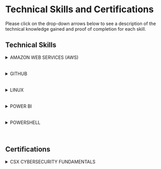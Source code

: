 <h1> Technical Skills and Certifications </h1>

Please click on the drop-down arrows below to see a description of the technical knowledge gained and proof of completion for each skill.

<h2> Technical Skills </h2>

<details><summary>AMAZON WEB SERVICES (AWS)</summary>

  
<h4> Description: </h4>
I completed the AWS Cloud Practitioner Essentials course offered by Amazon:
https://www.aws.training/learningobject/curriculum?id=16357

<ul>
The 8 AWS Courses include an overview of fundamental Amazon Web Services products and capabilities including:
 <li>Definition and benefits of cloud computing</li>
 <li>AWS Core Services (EC2 Cloud, S3 Data Storage, etc.)</li>
 <li>AWS Security (Shared responsibility model, roles, permissions, security certifications)</li>
 <li>AWS Architecting (Pillars: operational excellence, security, reliability, performance efficiency, cost optimization)</li>
 <li>AWS Pricing and Support (only pay for what you use)</li>
 <li>AWS Product Demonstrations</li>
</ul>

<h4> Course Completion: </h4>
AWS Cloud Practitioner Essentials Course Completion Certificate:
<img src="AWSCourseCompletion.jpg" alt="AWS Course Completion">





</details>

<br>
<br>

<details><summary>GITHUB</summary>


<h4> Description: </h4>
I completed the introductory GitHub learning labs offered on the GitHub website:
https://lab.github.com/courses 

<ul>
The 8 GitHub labs include an overview of fundamental GitHub skills including:
<li>GitHub page navigation</li>
<li>Adding files</li>
<li>Formatting content using Markdown</li>
<li>Creating and merging Pull Requests</li>
<li>Publishing repositories using GitHub Pages</li>
<li>Contributing to repositories in the GitHub community</li>
<li>Uploading existing projects to GitHub</li>
</ul>

<h4> Course Completion: </h4>
<img src="GitHubProgress1.jpg" alt="GitHubProgress">

<img src="GitHubProgress2.jpg" alt="GitHubProgress2">


</details>

<br>
<br>
  
<details><summary>LINUX</summary>


<h4> Description: </h4>
I completed a series of online tutorials offered by Guru99:
https://www.guru99.com/unix-linux-tutorial.html 

<ul>
The 5 Linux learning modules offer information regarding Linux development, structure, and basic commands including:
<li>Kernel definition</li>
<li>Description of Linux development (free, open source OS launched in 1991)</li>
<li>Explanation of Linux environment (everything acts as a file)</li>
<li>Linux distributions (Red Hat, Ubuntu, etc.)</li>
<li>User roles and security (regular, root, service)</li>
<li>File naming conventions (case sensitive)</li>
<li>Basic commands (pwd, cd, ls, cat, history, etc.)</li>
<li>User permissions (read, write, execute)</li>
<li>Input and Output redirection</li>
<li>Piping (used to run commands consecutively)</li>
<li>Searching and filtering files (grep command, sort command)</li>
<li>Regular expressions (sepcial characters used to search data and create lists)</li>
<li>Linux environment variables (values that can control or inform system behavior, including: PATH, $LANG, etc.)</li>
<li>Communicating within networks (Ping, FTP, SSH)</li>
<li>Managing processes (foreground vs. background processes, ps utility, kill, nice)</li>
<li>The VI editor (command and insert mode)</li>
<li>Shell scripting (complex scripts that process input and create output)</li>
<li>Virtual terminals (allow multiple users to work on the same computer)</li>
<li>Administration (adding users, managing groups, and access controls)</li>
<li>Comparison with Unix</li>
<li>Common interview questions regarding shell scripting, Linux, and Unix</li>
</ul>


</details>

<br>
<br>

<details><summary>POWER BI</summary>


<h4> Description: </h4>
I completed an online training course offered by EdX:
https://powerbi.microsoft.com/en-us/learning/ 

<ul>
The 9 Power BI learning modules and corresponding labs include an overview of fundamental data analysis and visualization skills using Power BI. These skills include:
<li>Manipulating data in the Power BI desktop, indcluding spreadsheets and parameters</li>
<li>Modeling data thorugh creating columns and tables</li>
<li>Analyzing and visualizing data thorugh graphs, slicers, and conditional formatting</li>
<li>Creating and editing dashboards in Power BI Service</li>
<li>Appropriately formatting Excel to use compatibly with Power BI</li>
<li>Managing and updating both data content and security</li>
<li>Creating live connections to servers (through SQL Azure, SQL Database, etc.)</li>
<li>Developer API</li>
<li>Power BI mobile phone/tablet compatibility and features</li>
</ul>


<h4> Course Completion: </h4>
<img src="PBICourseCompletion.jpg" alt="PowerBI Course Completion">


<h4> Course Performance: </h4>
<img src="PBICourseProgress.jpg" alt="PowerBI Course Progress">
<img src="PBIIntroGrades.jpg" alt="PowerBI Intro">
<img src="PBIModule1-2Grades.jpg" alt="PowerBI Module 1 and 2">
<img src="PBIModule3Grades.jpg" alt="PowerBI Module 3">
<img src="PBIModule4-5Grades.jpg" alt="PowerBI Module 4 and 5">
<img src="PBIModule6-7Grades.jpg" alt="PowerBI Module 6 and 7">
<img src="PBIModule8-9Grades.jpg" alt="PowerBI Module 8 and 9">


</details>

<br>
<br>

<details><summary>POWERSHELL</summary>


<h4> Description: </h4>
I completed an online PowerShell course offered by Microsoft Virtual Academy:
https://mva.microsoft.com/learning-path/powershell-beginner-12 

<br>

The PowerShell Beginner course learning path included 2 modules: Getting Started with Microsoft PowerShell and
Getting Started with PowerShell Desired State Configuration (DSC). The modules provided an overview of PowerShell logic and syntax. They also provided viewers methods to continue learning on their own. These modules covered the following core PowerShell concepts:

<ul>
Getting Started with Microsoft PowerShell
<li>PowerShell purpose and launching</li>
<li>PowerShell commandlets</li>
<li>Effective use of the help system</li>
<li>Using the pipeline to create more powerful code through combining commands</li>
<li>Using objects</li>
<li>Using PowerShell remotely</li>
<li>Automation</li>
<li>Basic scripting</li>
</ul>

<ul>
Getting Started with PowerShell Desired State Configuration (DSC)
<li>DSC architecture (push/pull)</li>
<li>Idempotent scripting</li>
<li>Webserver configuration</li>
<li>Configuring pull servers for deployment (SMB and HTTPS)</li>
<li>Configuring pus servers for deployment</li>
<li>Using built-in resources and add-ins</li>
<li>Parameterized configurations</li>
<li>Creating and encrypting credentials</li>
<li>Common code practices</li>
<li>DSC and Linux</li>
</ul>

<h4> Course Completion: </h4>
<img src="PowerShellBadge2.jpg" alt="[PowerShell Badge">


</details>

<br>
<br>

<h2> Certifications </h2>

<details><summary>CSX CYBERSECURITY FUNDAMENTALS</summary>


<h4>Description:</h4>
<ul>
The CSX Cybersecurity Fundamentals certification offers an overview of important cybersecurity concepts including:
<li>Risk framework</li>
<li>Common attacks</li>
<li>Cybersecurity controls</li>
<li>Security architecture</li>
<li>Defense in depth</li>
<li>Encryption</li>
<li>Risk assessments and vulnerability management</li>
<li>Security of operating systems, applications, and data</li>
<li>Incident response</li>
<li>Disaster recovery and business continuity planning</li>
<ul>

<ul>
<h4> Completion Schedule: </h4>
<li>Week 1 (1/6/19-1/12/19): Review sections 1 and 2</li>
<li>Week 2 (1/13/19-1/19/19): Review sections 3 and 4</li>
<li>Week 3 (1/20/19-1/26/19): Review sections 5 and 6</li>
<li>Week 4 (1/27/19-2/1/19): Review Vocabulary</li>
</ul>

Potential exam date: 2/2/19
